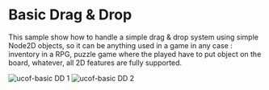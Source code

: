# Basic Drag & Drop

This sample show how to handle a simple drag & drop system using simple Node2D objects, so it can be anything used in a game in any case : inventory in a RPG,
puzzle game where the played have to put object on the board, whatever, all 2D features are fully supported.

![ucof-basic DD 1](https://github.com/user-attachments/assets/2f7344dc-0cac-4664-87b5-c9c61371f968)
![ucof-basic DD 2](https://github.com/user-attachments/assets/02f79770-6a20-4937-bf03-2f8e02571295)
